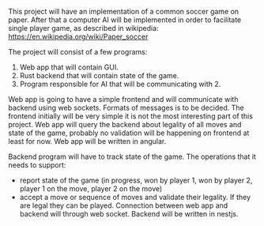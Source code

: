 This project will have an implementation of a common soccer game on paper. After that a computer AI will be implemented in order to facilitate single player game, as described in wikipedia:
https://en.wikipedia.org/wiki/Paper_soccer

The project will consist of a few programs:
1. Web app that will contain GUI.
2. Rust backend that will contain state of the game.
3. Program responsible for AI that will be communicating with 2.

Web app is going to have a simple frontend and will communicate with backend using web sockets. Formats of messages is to be decided. The frontend initially will be very simple it is not the most interesting part of this project. Web app will query the backend about legality of all moves and state of the game, probably no validation will be happening on frontend at least for now.
Web app will be written in angular.

Backend program will have to track state of the game. The operations that it needs to support:
- report state of the game (in progress, won by player 1, won by player 2, player 1 on the move, player 2 on the move)
- accept a move or sequence of moves and validate their legality. If they are legal they can be played.
Connection between web app and backend will through web socket.
Backend will be written in nestjs.

